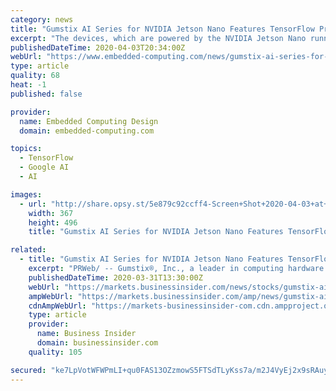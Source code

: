 ```yaml
---
category: news
title: "Gumstix AI Series for NVIDIA Jetson Nano Features TensorFlow Pre-Integration"
excerpt: "The devices, which are powered by the NVIDIA Jetson Nano running a Quad-core ARM A57, feature built in TensorFlow support to make edge AI prototyping more accessible for software engineers. According to the company, the AI devices streamline the software-hardware integration and provide users the following benefits: - Easy to customize modular ..."
publishedDateTime: 2020-04-03T20:34:00Z
webUrl: "https://www.embedded-computing.com/news/gumstix-ai-series-for-nvidia-jetson-nano-features-tensorflow-pre-integration"
type: article
quality: 68
heat: -1
published: false

provider:
  name: Embedded Computing Design
  domain: embedded-computing.com

topics:
  - TensorFlow
  - Google AI
  - AI

images:
  - url: "http://share.opsy.st/5e879c92ccff4-Screen+Shot+2020-04-03+at+1.28.54+PM.png"
    width: 367
    height: 496
    title: "Gumstix AI Series for NVIDIA Jetson Nano Features TensorFlow Pre-Integration"

related:
  - title: "Gumstix AI Series for NVIDIA Jetson Nano Features TensorFlow Pre-Integration for Machine Learning and Neural Networking Development"
    excerpt: "PRWeb/ -- Gumstix®, Inc., a leader in computing hardware for intelligent embedded applications, announced the release of four Edge AI devices designed to meet the demands of machine-learning applications moving massive data from the networks edge."
    publishedDateTime: 2020-03-31T13:30:00Z
    webUrl: "https://markets.businessinsider.com/news/stocks/gumstix-ai-series-for-nvidia-jetson-nano-features-tensorflow-pre-integration-for-machine-learning-and-neural-networking-development-1029049304"
    ampWebUrl: "https://markets.businessinsider.com/amp/news/gumstix-ai-series-for-nvidia-jetson-nano-features-tensorflow-pre-integration-for-machine-learning-and-neural-networking-development-1029049304"
    cdnAmpWebUrl: "https://markets-businessinsider-com.cdn.ampproject.org/c/s/markets.businessinsider.com/amp/news/gumstix-ai-series-for-nvidia-jetson-nano-features-tensorflow-pre-integration-for-machine-learning-and-neural-networking-development-1029049304"
    type: article
    provider:
      name: Business Insider
      domain: businessinsider.com
    quality: 105

secured: "ke7LpVotWFWPmLI+qu0FAS13OZzmowS5FTSdTLyKss7a/m2J4VyEj2x9sRAuyrFyWsDQRSBFA0OEFSGay5A4lwDff4B4/S/b9uRWNmVz6Vf1/+Kx4MBjpY7sjfuBulGI8JNixf9BwMDon+xwoocUWx757UiY7ijJtVYacuLGlAzs0bGlLpHlMdvRbKdsnozEqZSCsrSuTmp4zGnvmv/wWmbA2XqtI96ooyRRZdr87Fs4Wh+pCxGzHRli+vi2YekwL614nRyHkLg2AcA3KWaLNnPyGTJBv9dnWew19t1ug4lnSlahZOntGOYgDa2VUt1u;7DrDPW/zKcJ7zivQoR/uXw=="
---
```


